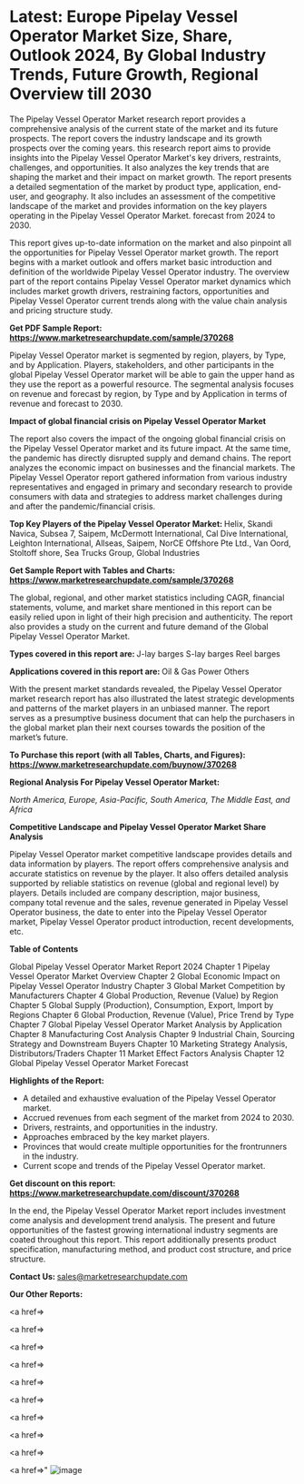 # Latest: Europe Pipelay Vessel Operator Market Size, Share, Outlook 2024, By Global Industry Trends, Future Growth, Regional Overview till 2030

The Pipelay Vessel Operator Market research report provides a comprehensive analysis of the current state of the market and its future prospects. The report covers the industry landscape and its growth prospects over the coming years. this research report aims to provide insights into the Pipelay Vessel Operator Market's key drivers, restraints, challenges, and opportunities. It also analyzes the key trends that are shaping the market and their impact on market growth. The report presents a detailed segmentation of the market by product type, application, end-user, and geography. It also includes an assessment of the competitive landscape of the market and provides information on the key players operating in the Pipelay Vessel Operator Market. forecast from 2024 to 2030.

This report gives up-to-date information on the market and also pinpoint all the opportunities for Pipelay Vessel Operator market growth. The report begins with a market outlook and offers market basic introduction and definition of the worldwide Pipelay Vessel Operator industry. The overview part of the report contains Pipelay Vessel Operator market dynamics which includes market growth drivers, restraining factors, opportunities and Pipelay Vessel Operator current trends along with the value chain analysis and pricing structure study.

<strong><b>Get PDF Sample Report: <a href=https://www.marketresearchupdate.com/sample/370268>https://www.marketresearchupdate.com/sample/370268</a></b></strong>

Pipelay Vessel Operator market is segmented by region, players, by Type, and by Application. Players, stakeholders, and other participants in the global Pipelay Vessel Operator market will be able to gain the upper hand as they use the report as a powerful resource. The segmental analysis focuses on revenue and forecast by region, by Type and by Application in terms of revenue and forecast to 2030.

<strong><b>Impact of global financial crisis on Pipelay Vessel Operator Market</b></strong>

The report also covers the impact of the ongoing global financial crisis on the Pipelay Vessel Operator market and its future impact. At the same time, the pandemic has directly disrupted supply and demand chains. The report analyzes the economic impact on businesses and the financial markets. The Pipelay Vessel Operator report gathered information from various industry representatives and engaged in primary and secondary research to provide consumers with data and strategies to address market challenges during and after the pandemic/financial crisis.

<strong><b>Top Key Players of the Pipelay Vessel Operator Market:
</b></strong>Helix, Skandi Navica, Subsea 7, Saipem, McDermott International, Cal Dive International, Leighton International, Allseas, Saipem, NorCE Offshore Pte Ltd., Van Oord, Stoltoff shore, Sea Trucks Group, Global Industries<strong><b>
</b></strong>

<strong><b>Get Sample Report with Tables and Charts: <a href=https://www.marketresearchupdate.com/sample/370268>https://www.marketresearchupdate.com/sample/370268</a></b></strong>

The global, regional, and other market statistics including CAGR, financial statements, volume, and market share mentioned in this report can be easily relied upon in light of their high precision and authenticity. The report also provides a study on the current and future demand of the Global Pipelay Vessel Operator Market.

<strong><b>Types covered in this report are:
</b></strong>J-lay barges
S-lay barges
Reel barges<strong><b>
</b></strong>

<strong><b>Applications covered in this report are:
</b></strong>Oil & Gas
Power
Others<strong><b>
</b></strong>

With the present market standards revealed, the Pipelay Vessel Operator market research report has also illustrated the latest strategic developments and patterns of the market players in an unbiased manner. The report serves as a presumptive business document that can help the purchasers in the global market plan their next courses towards the position of the market’s future.

<strong><b>To Purchase this report (with all Tables, Charts, and Figures): <a href=https://www.marketresearchupdate.com/buynow/370268>https://www.marketresearchupdate.com/buynow/370268</a></b></strong>

<strong><b>Regional Analysis For Pipelay Vessel Operator Market:</b></strong>

<em><i>North America, Europe, Asia-Pacific, South America, The Middle East, and Africa</i></em>

<strong><b>Competitive Landscape and Pipelay Vessel Operator Market Share Analysis</b></strong>

Pipelay Vessel Operator market competitive landscape provides details and data information by players. The report offers comprehensive analysis and accurate statistics on revenue by the player. It also offers detailed analysis supported by reliable statistics on revenue (global and regional level) by players. Details included are company description, major business, company total revenue and the sales, revenue generated in Pipelay Vessel Operator business, the date to enter into the Pipelay Vessel Operator market, Pipelay Vessel Operator product introduction, recent developments, etc.

<strong><b>Table of Contents</b></strong>

Global Pipelay Vessel Operator Market Report 2024
Chapter 1 Pipelay Vessel Operator Market Overview
Chapter 2 Global Economic Impact on Pipelay Vessel Operator Industry
Chapter 3 Global Market Competition by Manufacturers
Chapter 4 Global Production, Revenue (Value) by Region
Chapter 5 Global Supply (Production), Consumption, Export, Import by Regions
Chapter 6 Global Production, Revenue (Value), Price Trend by Type
Chapter 7 Global Pipelay Vessel Operator Market Analysis by Application
Chapter 8 Manufacturing Cost Analysis
Chapter 9 Industrial Chain, Sourcing Strategy and Downstream Buyers
Chapter 10 Marketing Strategy Analysis, Distributors/Traders
Chapter 11 Market Effect Factors Analysis
Chapter 12 Global Pipelay Vessel Operator Market Forecast

<strong><b>Highlights of the Report:</b></strong>

- A detailed and exhaustive evaluation of the Pipelay Vessel Operator market.
- Accrued revenues from each segment of the market from 2024 to 2030.
- Drivers, restraints, and opportunities in the industry.
- Approaches embraced by the key market players.
- Provinces that would create multiple opportunities for the frontrunners in the industry.
- Current scope and trends of the Pipelay Vessel Operator market.

<strong><b>Get discount on this report: <a href=https://www.marketresearchupdate.com/discount/370268>https://www.marketresearchupdate.com/discount/370268</a></b></strong>

In the end, the Pipelay Vessel Operator Market report includes investment come analysis and development trend analysis. The present and future opportunities of the fastest growing international industry segments are coated throughout this report. This report additionally presents product specification, manufacturing method, and product cost structure, and price structure.

<strong><b>Contact Us:
</b></strong>sales@marketresearchupdate.com

<strong>Our Other Reports:</strong>

<a href=></a>

<a href=></a>

<a href=></a>

<a href=></a>

<a href=></a>

<a href=></a>

<a href=></a>

<a href=></a>

<a href=></a>

<a href=></a>"
![image](https://github.com/Gayatrikarjule/Market-Analysis-360/assets/97346546/3474cf75-80ac-4e65-bae3-a3d50bd6666e)
